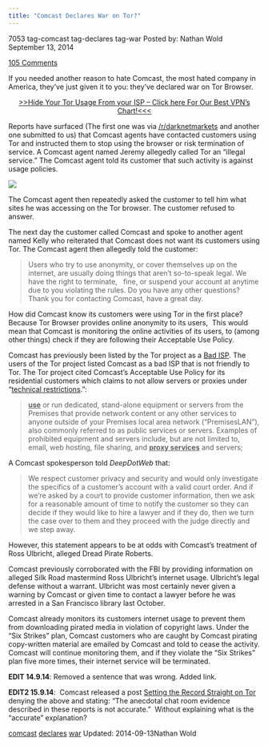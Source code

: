 ```yaml
---
title: "Comcast Declares War on Tor?"
---
```


7053  tag-comcast tag-declares  tag-war
Posted by: Nathan Wold </span>
<span>September 13, 2014</span>

<a href="/2014/09/13/comcast-declares-war-tor/#comments">105 Comments</a></span>
</p>
<p>If you needed another reason to hate Comcast, the most hated company in America, they’ve just given it to you: they’ve declared war on Tor Browser.</p>
<p style="text-align: center;"><a href="/vpn-comparison-chart/">&gt;&gt;Hide Your Tor Usage From your ISP &#8211; Click here For Our Best VPN&#8217;s Chart!&lt;&lt;&lt;</a></p>
<p>Reports have surfaced (The first one was via <a href="http://www.reddit.com/r/DarkNetMarkets/comments/2g2e44/is_comcast_legally_allowed_to_do_this/" target="_blank">/r/darknetmarkets</a> and another one submitted to us) that Comcast agents have contacted customers using Tor and instructed them to stop using the browser or risk termination of service. A Comcast agent named Jeremy allegedly called Tor an “illegal service.” The Comcast agent told its customer that such activity is against usage policies.</p>

<img src="https://G-I-R.github.io/deepdotweb/imgs/2014/09/cc.png"/>
<p>The Comcast agent then repeatedly asked the customer to tell him what sites he was accessing on the Tor browser. The customer refused to answer.</p>
<p>The next day the customer called Comcast and spoke to another agent named Kelly who reiterated that Comcast does not want its customers using Tor. The Comcast agent then allegedly told the customer:</p>
<blockquote><p>Users who try to use anonymity, or cover themselves up on the internet, are usually doing things that aren&#8217;t so-to-speak legal. We have the right to terminate,   fine, or suspend your account at anytime due to you violating the rules. Do you have any other questions? Thank you for contacting Comcast, have a great day.</p></blockquote>
<p>How did Comcast know its customers were using Tor in the first place? Because Tor Browser provides online anonymity to its users,  This would mean that Comcast is monitoring the online activities of its users, to (among other things) check if they are following their Acceptable Use Policy.</p>
<p>Comcast has previously been listed by the Tor project as a <a href="https://trac.torproject.org/projects/tor/wiki/doc/GoodBadISPs">Bad ISP</a>. The users of the Tor project listed Comcast as a bad ISP that is not friendly to Tor. The Tor project cited Comcast’s Acceptable Use Policy for its residential customers which claims to not allow servers or proxies under “<a href="http://www.comcast.com/Corporate/Customers/Policies/HighSpeedInternetAUP.html" target="_blank">technical restrictions</a>.&#8221;:</p>
<blockquote><p><span style="text-decoration: underline;"><strong>use</strong></span> or run dedicated, stand-alone equipment or servers from the Premises that provide network content or any other services to anyone outside of your Premises local area network (“PremisesLAN”), also commonly referred to as public services or servers. Examples of prohibited equipment and servers include, but are not limited to, email, web hosting, file sharing, and <span style="text-decoration: underline;"><strong>proxy services</strong></span> and servers;</p></blockquote>
<p>A Comcast spokesperson told <em>DeepDotWeb </em>that:</p>
<blockquote><p>We respect customer privacy and security and would only investigate the specifics of a customer&#8217;s account with a valid court order. And if we&#8217;re asked by a court to provide customer information, then we ask for a reasonable amount of time to notify the customer so they can decide if they would like to hire a lawyer and if they do, then we turn the case over to them and they proceed with the judge directly and we step away.</p></blockquote>
<p>However, this statement appears to be at odds with Comcast’s treatment of Ross Ulbricht, alleged Dread Pirate Roberts.</p>
<p>Comcast previously corroborated with the FBI by providing information on alleged Silk Road mastermind Ross Ulbricht’s internet usage. Ulbricht’s legal defense without a warrant. Ulbricht was most certainly never given a warning by Comcast or given time to contact a lawyer before he was arrested in a San Francisco library last October.</p>
<p>Comcast already monitors its customers internet usage to prevent them from downloading pirated media in violation of copyright laws. Under the “Six Strikes” plan, Comcast customers who are caught by Comcast pirating copy-written material are emailed by Comcast and told to cease the activity. Comcast will continue monitoring them, and if they violate the “Six Strikes” plan five more times, their internet service will be terminated.</p>
<p><strong>EDIT 14.9.14</strong>: Removed a sentence that was wrong. Added link.</p>
<p><strong>EDIT2 15.9.14</strong>:  Comcast released a post <a href="http://corporate.comcast.com/comcast-voices/setting-the-record-straight-on-tor" target="_blank">Setting the Record Straight on Tor</a> denying the above and stating: &#8220;The anecdotal chat room evidence described in these reports is not accurate.&#8221;  Without explaining what is the &#8220;accurate&#8221; explanation?</p>
</div>
<a href="/tag/comcast/" rel="tag">comcast</a> <a href="/tag/declares/" rel="tag">declares</a>  <a href="/tag/war/" rel="tag">war</a></span> 
Updated: 2014-09-13Nathan Wold</strong></div>
    
